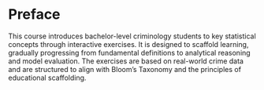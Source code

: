 # Preface
This course introduces bachelor-level criminology students to key statistical concepts through interactive exercises. It is designed to scaffold learning, gradually progressing from fundamental definitions to analytical reasoning and model evaluation. The exercises are based on real-world crime data and are structured to align with Bloom’s Taxonomy and the principles of educational scaffolding.
